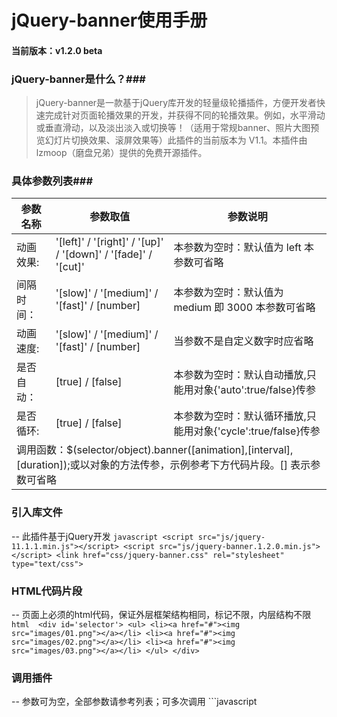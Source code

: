 # jQuery-banner使用手册 #

#### 当前版本：v1.2.0 beta ####

### jQuery-banner是什么？###
>jQuery-banner是一款基于jQuery库开发的轻量级轮播插件，方便开发者快速完成针对页面轮播效果的开发，并获得不同的轮播效果。例如，水平滑动或垂直滑动，以及淡出淡入或切换等！（适用于常规banner、照片大图预览幻灯片切换效果、滚屏效果等）此插件的当前版本为 V1.1。本插件由lzmoop（磨盘兄弟）提供的免费开源插件。


### 具体参数列表###
 <div id="csBg">
    <table>
        <thead>
            <tr>
                <th>参数名称</th>
                <th>参数取值</th>
                <th>参数说明</th>
            </tr>
        </thead>
        <tbody>
            <tr>
                <td>动画效果:</td>
                <td>
                    '[left]' / '[right]' / '[up]' / '[down]' / '[fade]' / '[cut]'
                </td>
                <td>
                    本参数为空时：默认值为 left 本参数可省略
                </td>
            </tr>
            <tr >
                <td>间隔时间：</td>
                <td>'[slow]' / '[medium]' / '[fast]' / [number]</td>
                <td>
                    本参数为空时：默认值为 medium 即 3000 本参数可省略
                </td>
            </tr>
            <tr>
                <td>动画速度:</td>
                <td>'[slow]' / '[medium]' / '[fast]' / [number]</td>
                <td>当参数不是自定义数字时应省略</td>
            </tr>
            <tr>
                <td>是否自动：</td>
                <td>[true] / [false]</td>
                <td>本参数为空时：默认自动播放,只能用对象{'auto':true/false}传参</td>
            </tr>
            <tr>
                <td>是否循环:</td>
                <td>[true] / [false]</td>
                <td>本参数为空时：默认循环播放,只能用对象{'cycle':true/false}传参</td>
            </tr>
            <tr>
                <td colspan="3">
                    调用函数：$(selector/object).banner([animation],[interval],[duration]);或以对象的方法传参，示例参考下方代码片段。[] 表示参数可省略
                </td>
            </tr>
        </tbody>
    </table>
</div>

### 引入库文件 ###

 -- 此插件基于jQuery开发
	```javascript
	<script src="js/jquery-11.1.1.min.js"></script>
	<script src="js/jquery-banner.1.2.0.min.js"></script>
	<link href="css/jquery-banner.css" rel="stylesheet" type="text/css">
	```

### HTML代码片段 ###

 -- 页面上必须的html代码，保证外层框架结构相同，标记不限，内层结构不限
	```html	
	<div id='selector'>
		<ul>
			<li><a href="#"><img src="images/01.png"></a></li>
			<li><a href="#"><img src="images/02.png"></a></li>
			<li><a href="#"><img src="images/03.png"></a></li>
		</ul>
	</div>
	```
### 调用插件 ###

-- 参数可为空，全部参数请参考列表；可多次调用
	```javascript
	<script type="javascript">
	<!--
		$('#banner').banner('fade',3000,600) //效果 间隔时间 运行速度 

		/* 或使用对象传参 */

		$('#banner').banner({
			effect : 'down' ,
			intervalue : 3000 ,
			speed : 600 ,
			auto : true ,//默认自动
			cycle : true//默认循环
		})
	-->
	</script>
	```
### 官方提供的选择器 ###

-- 自定义样式时请带上外层父级id，避免同一页面多个组件样式冲突
	```css
	.jquery-bannerImg  /* banner外层框架 */
	.jquery-bannerImg-images  /* banner的运动层 */
	.jquery-bannerBtn  /* banner左右控件的盒子 */
	.jquery-bannerBtn-left  /* banner的向左控件 */
	.jquery-bannerBtn-right  /* banner的向右控件 */
	.jquery-bannerPoint  /* banner的焦点按钮盒子 */
	.jquery-bannerPoint-point  /* banner的焦点按钮 */
	.jquery-bannerPoint-hover  /* 控制banner的焦点按钮选中时的样式 */
	```
 - © 本手册由 磨盘兄弟 @lzmoop 官方提供 
